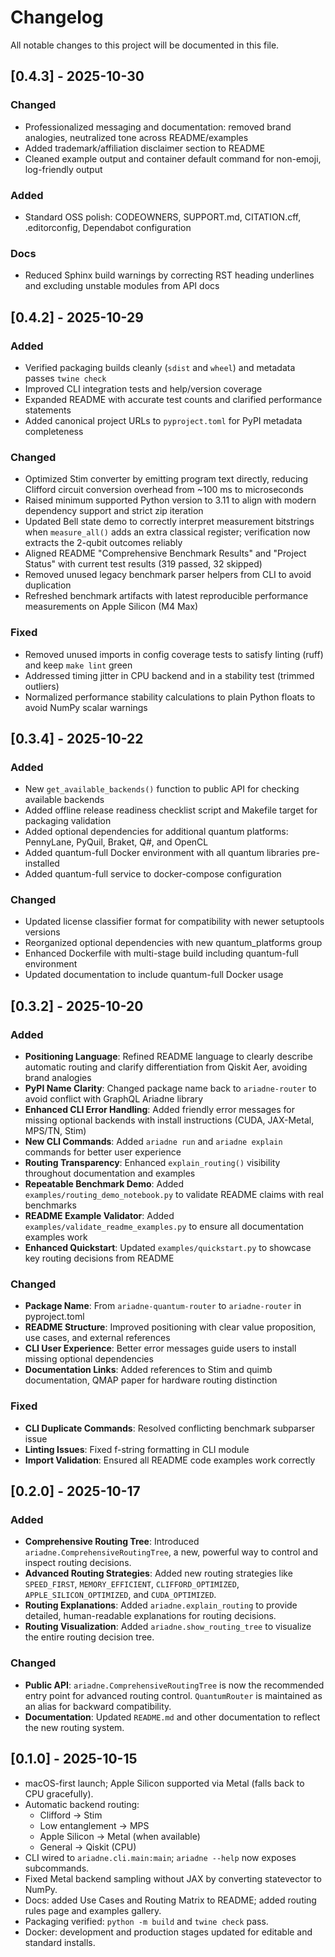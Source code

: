 # Changelog

All notable changes to this project will be documented in this file.

## [0.4.3] - 2025-10-30

### Changed
- Professionalized messaging and documentation: removed brand analogies, neutralized tone across README/examples
- Added trademark/affiliation disclaimer section to README
- Cleaned example output and container default command for non-emoji, log-friendly output

### Added
- Standard OSS polish: CODEOWNERS, SUPPORT.md, CITATION.cff, .editorconfig, Dependabot configuration

### Docs
- Reduced Sphinx build warnings by correcting RST heading underlines and excluding unstable modules from API docs

## [0.4.2] - 2025-10-29

### Added
- Verified packaging builds cleanly (`sdist` and `wheel`) and metadata passes `twine check`
- Improved CLI integration tests and help/version coverage
- Expanded README with accurate test counts and clarified performance statements
- Added canonical project URLs to `pyproject.toml` for PyPI metadata completeness

### Changed
- Optimized Stim converter by emitting program text directly, reducing Clifford circuit conversion overhead from ~100 ms to microseconds
- Raised minimum supported Python version to 3.11 to align with modern dependency support and strict zip iteration
- Updated Bell state demo to correctly interpret measurement bitstrings when `measure_all()` adds an extra classical register; verification now extracts the 2-qubit outcomes reliably
- Aligned README "Comprehensive Benchmark Results" and "Project Status" with current test results (319 passed, 32 skipped)
- Removed unused legacy benchmark parser helpers from CLI to avoid duplication
- Refreshed benchmark artifacts with latest reproducible performance measurements on Apple Silicon (M4 Max)

### Fixed
- Removed unused imports in config coverage tests to satisfy linting (ruff) and keep `make lint` green
- Addressed timing jitter in CPU backend and in a stability test (trimmed outliers)
- Normalized performance stability calculations to plain Python floats to avoid NumPy scalar warnings

## [0.3.4] - 2025-10-22

### Added
- New `get_available_backends()` function to public API for checking available backends
- Added offline release readiness checklist script and Makefile target for packaging validation
- Added optional dependencies for additional quantum platforms: PennyLane, PyQuil, Braket, Q#, and OpenCL
- Added quantum-full Docker environment with all quantum libraries pre-installed
- Added quantum-full service to docker-compose configuration

### Changed
- Updated license classifier format for compatibility with newer setuptools versions
- Reorganized optional dependencies with new quantum_platforms group
- Enhanced Dockerfile with multi-stage build including quantum-full environment
- Updated documentation to include quantum-full Docker usage

## [0.3.2] - 2025-10-20

### Added

- **Positioning Language**: Refined README language to clearly describe automatic routing and clarify differentiation from Qiskit Aer, avoiding brand analogies
- **PyPI Name Clarity**: Changed package name back to `ariadne-router` to avoid conflict with GraphQL Ariadne library
- **Enhanced CLI Error Handling**: Added friendly error messages for missing optional backends with install instructions (CUDA, JAX-Metal, MPS/TN, Stim)
- **New CLI Commands**: Added `ariadne run` and `ariadne explain` commands for better user experience
- **Routing Transparency**: Enhanced `explain_routing()` visibility throughout documentation and examples
- **Repeatable Benchmark Demo**: Added `examples/routing_demo_notebook.py` to validate README claims with real benchmarks
- **README Example Validator**: Added `examples/validate_readme_examples.py` to ensure all documentation examples work
- **Enhanced Quickstart**: Updated `examples/quickstart.py` to showcase key routing decisions from README

### Changed

- **Package Name**: From `ariadne-quantum-router` to `ariadne-router` in pyproject.toml
- **README Structure**: Improved positioning with clear value proposition, use cases, and external references
- **CLI User Experience**: Better error messages guide users to install missing optional dependencies
- **Documentation Links**: Added references to Stim and quimb documentation, QMAP paper for hardware routing distinction

### Fixed

- **CLI Duplicate Commands**: Resolved conflicting benchmark subparser issue
- **Linting Issues**: Fixed f-string formatting in CLI module
- **Import Validation**: Ensured all README code examples work correctly

## [0.2.0] - 2025-10-17

### Added

-   **Comprehensive Routing Tree**: Introduced `ariadne.ComprehensiveRoutingTree`, a new, powerful way to control and inspect routing decisions.
-   **Advanced Routing Strategies**: Added new routing strategies like `SPEED_FIRST`, `MEMORY_EFFICIENT`, `CLIFFORD_OPTIMIZED`, `APPLE_SILICON_OPTIMIZED`, and `CUDA_OPTIMIZED`.
-   **Routing Explanations**: Added `ariadne.explain_routing` to provide detailed, human-readable explanations for routing decisions.
-   **Routing Visualization**: Added `ariadne.show_routing_tree` to visualize the entire routing decision tree.

### Changed

-   **Public API**: `ariadne.ComprehensiveRoutingTree` is now the recommended entry point for advanced routing control. `QuantumRouter` is maintained as an alias for backward compatibility.
-   **Documentation**: Updated `README.md` and other documentation to reflect the new routing system.

## [0.1.0] - 2025-10-15

- macOS-first launch; Apple Silicon supported via Metal (falls back to CPU gracefully).
- Automatic backend routing:
  - Clifford → Stim
  - Low entanglement → MPS
  - Apple Silicon → Metal (when available)
  - General → Qiskit (CPU)
- CLI wired to `ariadne.cli.main:main`; `ariadne --help` now exposes subcommands.
- Fixed Metal backend sampling without JAX by converting statevector to NumPy.
- Docs: added Use Cases and Routing Matrix to README; added routing rules page and examples gallery.
- Packaging verified: `python -m build` and `twine check` pass.
- Docker: development and production stages updated for editable and standard installs.
